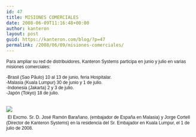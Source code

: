 ```yaml
---
id: 47
title: MISIONES COMERCIALES
date: 2008-06-09T11:16:48+00:00
author: kanteron
layout: post
guid: https://kanteron.com/blog/?p=47
permalink: /2008/06/09/misiones-comerciales/
---
```

<p style="font: normal normal normal 12px/normal Helvetica;margin: 0px">
  Para ampliar su red de distribuidores, Kanteron Systems participa en junio y julio en varias misiones comerciales:
</p>

<p style="font: normal normal normal 12px/normal Helvetica;margin: 0px">
  &nbsp;
</p>

<p style="font: normal normal normal 12px/normal Helvetica;margin: 0px">
  -Brasil (Sao Pãulo) 10 al 13 de junio, feria Hospitalar.
</p>

<p style="font: normal normal normal 12px/normal Helvetica;margin: 0px">
  -Malasia (Kuala Lumpur) 30 de junio y 1 de julio.
</p>

<p style="font: normal normal normal 12px/normal Helvetica;margin: 0px">
  -Indonesia (Jakarta) 2 y 3 de julio.
</p>

<p style="font: normal normal normal 12px/normal Helvetica;margin: 0px">
  -Japón (Tokyo) 18 de julio.
</p>

<p style="font: normal normal normal 12px/normal Helvetica;margin: 0px">
  &nbsp;
</p>

<p style="font: normal normal normal 12px/normal Helvetica;margin: 0px">
  &nbsp;
</p>

<p style="font: normal normal normal 12px/normal Helvetica;margin: 0px">
  <span style="font-family: Times, 'Times New Roman', Times, serif;font-size: medium" class="Apple-style-span"><img src="https://farm4.static.flickr.com/3142/2700210977_2f6acd9634_m.jpg" />      </span>
</p>

<p style="font: normal normal normal 12px/normal Helvetica;margin: 0px">
  <span style="font-family: Times, 'Times New Roman', Times, serif;font-size: medium" class="Apple-style-span">  <span style="font-family: Helvetica, 'Times New Roman', Times, serif;font-size: 12px" class="Apple-style-span">El Excmo. Sr. D. José Ramón Barañano, (embajador de España en Malasia) y Jorge Cortell (Director de Kanteron Systems) en la residencia del Sr. Embajador en Kuala Lumpur, el 1 de julio de 2008. </span></span>
</p>

<p style="font: normal normal normal 12px/normal Helvetica;margin: 0px">
  <span style="font-family: Times, 'Times New Roman', Times, serif;font-size: medium" class="Apple-style-span"></span>
</p>